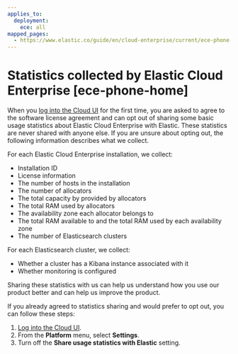 ```yaml
---
applies_to:
  deployment:
    ece: all
mapped_pages:
  - https://www.elastic.co/guide/en/cloud-enterprise/current/ece-phone-home.html
---
```


# Statistics collected by Elastic Cloud Enterprise [ece-phone-home]

When you [log into the Cloud UI](log-into-cloud-ui.md) for the first time, you are asked to agree to the software license agreement and can opt out of sharing some basic usage statistics about Elastic Cloud Enterprise with Elastic. These statistics are never shared with anyone else. If you are unsure about opting out, the following information describes what we collect.

For each Elastic Cloud Enterprise installation, we collect:

* Installation ID
* License information
* The number of hosts in the installation
* The number of allocators
* The total capacity by provided by allocators
* The total RAM used by allocators
* The availability zone each allocator belongs to
* The total RAM available to and the total RAM used by each availability zone
* The number of Elasticsearch clusters

For each Elasticsearch cluster, we collect:

* Whether a cluster has a Kibana instance associated with it
* Whether monitoring is configured

Sharing these statistics with us can help us understand how you use our product better and can help us improve the product.

If you already agreed to statistics sharing and would prefer to opt out, you can follow these steps:

1. [Log into the Cloud UI](log-into-cloud-ui.md).
2. From the **Platform** menu, select **Settings**.
3. Turn off the **Share usage statistics with Elastic** setting.


